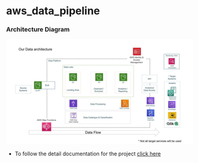 # aws_data_pipeline

### Architecture Diagram

![Architecture diagram](https://github.com/zubairkhatti/aws_data_pipeline/blob/main/architecture.jpeg)

- To follow the detail documentation for the project 
[click here](https://github.com/zubairkhatti/aws_data_pipeline/blob/main/project_detail_documentation.pdf)
